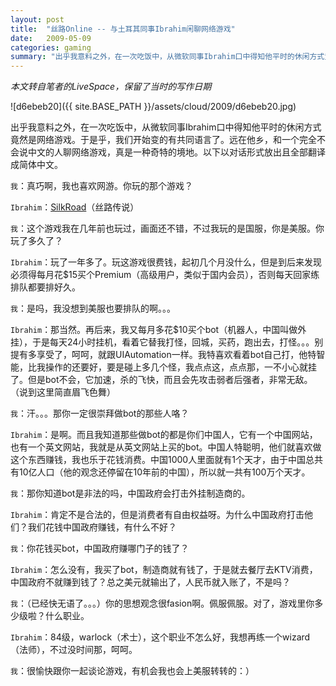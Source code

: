 ```yaml
---
layout: post
title:  "丝路Online -- 与土耳其同事Ibrahim闲聊网络游戏"
date:   2009-05-09
categories: gaming
summary: "出乎我意料之外，在一次吃饭中，从微软同事Ibrahim口中得知他平时的休闲方式竟然是网络游戏。于是乎，我们开始变的有共同语言了。远在他乡，和一个完全不会说中文的人聊网络游戏，真是一种奇特的境地。以下以对话形式放出且全部翻译成简体中文。"
---
```


*本文转自笔者的LiveSpace，保留了当时的写作日期*

![d6ebeb20]({{ site.BASE_PATH }}/assets/cloud/2009/d6ebeb20.jpg)

出乎我意料之外，在一次吃饭中，从微软同事Ibrahim口中得知他平时的休闲方式竟然是网络游戏。于是乎，我们开始变的有共同语言了。远在他乡，和一个完全不会说中文的人聊网络游戏，真是一种奇特的境地。以下以对话形式放出且全部翻译成简体中文。

 

`我`：真巧啊，我也喜欢网游。你玩的那个游戏？

`Ibrahim`：[SilkRoad](http://www.joymax.com/silkroad/)（丝路传说）

`我`：这个游戏我在几年前也玩过，画面还不错，不过我玩的是国服，你是美服。你玩了多久了？

`Ibrahim`：玩了一年多了。玩这游戏很费钱，起初几个月没什么，但是到后来发现必须得每月花$15买个Premium（高级用户，类似于国内会员），否则每天回家练排队都要排好久。

`我`：是吗，我没想到美服也要排队的啊。。。

`Ibrahim`：那当然。再后来，我又每月多花$10买个bot（机器人，中国叫做外挂），于是每天24小时挂机，看着它替我打怪，回城，买药，跑出去，打怪。。。别提有多享受了，呵呵，就跟UIAutomation一样。我特喜欢看着bot自己打，他特智能，比我操作的还要好，要是碰上多几个怪，我点点这，点点那，一不小心就挂了。但是bot不会，它加速，杀的飞快，而且会先攻击弱者后强者，非常无敌。（说到这里简直眉飞色舞）

`我`：汗。。。那你一定很崇拜做bot的那些人咯？

`Ibrahim`：是啊。而且我知道那些做bot的都是你们中国人，它有一个中国网站，也有一个英文网站，我就是从英文网站上买的bot。中国人特聪明，他们就喜欢做这个东西赚钱，我也乐于花钱消费。中国1000人里面就有1个天才，由于中国总共有10亿人口（他的观念还停留在10年前的中国），所以就一共有100万个天才。

`我`：那你知道bot是非法的吗，中国政府会打击外挂制造商的。

`Ibrahim`：肯定不是合法的，但是消费者有自由权益呀。为什么中国政府打击他们？我们花钱中国政府赚钱，有什么不好？

`我`：你花钱买bot，中国政府赚哪门子的钱了？

`Ibrahim`：怎么没有，我买了bot，制造商就有钱了，于是就去餐厅去KTV消费，中国政府不就赚到钱了？总之美元就输出了，人民币就入账了，不是吗？

`我`：（已经快无语了。。。）你的思想观念很fasion啊。佩服佩服。对了，游戏里你多少级啦？什么职业。

`Ibrahim`：84级，warlock（术士），这个职业不怎么好，我想再练一个wizard（法师），不过没时间那，呵呵。

`我`：很愉快跟你一起谈论游戏，有机会我也会上美服转转的：）